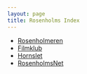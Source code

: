 ```yaml
---
layout: page
title: Rosenholms Index
---
```


- [Rosenholmeren](rosenholmeren)
- [Filmklub](filmklub)
- [Hornslet](hornslet)
- [RosenholmsNet](http://www.rosenholmsnet.dk/)
